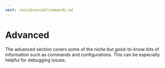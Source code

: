 ```yaml
---
next: /en/advanced/commands.md
---
```


# Advanced

The advanced section covers some of the niche but good-to-know bits of information such as commands and configurations. This can be especially helpful for debugging issues.